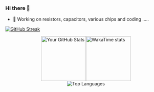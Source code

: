 ### Hi there 👋

<!--
**diverger/diverger** is a ✨ _special_ ✨ repository because its `README.md` (this file) appears on your GitHub profile.

Here are some ideas to get you started:

- 🔭 I’m currently working on ...
- 🌱 I’m currently learning ...
- 👯 I’m looking to collaborate on ...
- 🤔 I’m looking for help with ...
- 💬 Ask me about ...
- 📫 How to reach me: ...
- 😄 Pronouns: ...
- ⚡ Fun fact: ...
-->
- 🔭 Working on resistors, capacitors, various chips and coding .....


[![GitHub Streak](https://streak-stats.demolab.com?user=diverger%40live.cn&theme=microsoft&short_numbers=true)](https://git.io/streak-stats)

<div style="display: flex; flex-direction: row; justify-content:center; width: 100%;">
  <img height="140" src="https://github-readme-stats.vercel.app/api?username=diverger&show_icons=true&&hide='',theme=ambient_gradient&include_all_commits=true&count_private=true" alt="Your GitHub Stats" style="margin: 0;" />  
  <img height="140" src="https://github-readme-stats.vercel.app/api/wakatime?username=diverger&layout=compact" alt="WakaTime stats" style="margin: 0" />  
</div>

<div style="display: flex; flex-direction: row; justify-content:center; width: 100%;">
  <img height="auto" src="https://github-readme-stats.vercel.app/api/top-langs/?username=diverger&layout=compact&langs_count=8&size_weight=0.2&count_weight=0.8&hide_progress=false&card_width=662&random=3" alt="Top Languages" style="margin: 0;" />
</div>

